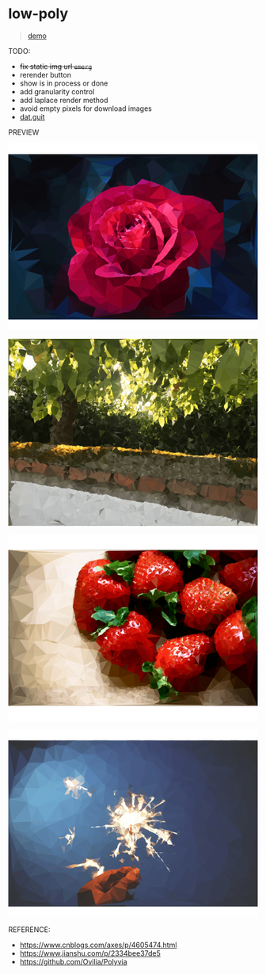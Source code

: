 # low-poly

> [demo](https://dashdotdawn.github.io/animations/low-poly/dist/index.html)

TODO:

- <del>fix static img url `emerg`<del>
- rerender button
- show is in process or done
- add granularity control
- add laplace render method
- avoid empty pixels for download images
- [dat.guit](https://github.com/dataarts/dat.gui)

PREVIEW

![](https://github.com/dashdotdawn/animations/raw/master/low-poly/static/render-effect-1.jpg)

![](https://github.com/dashdotdawn/animations/raw/master/low-poly/static/render-effect-2.jpg)

![](https://github.com/dashdotdawn/animations/raw/master/low-poly/static/render-effect-3.jpg)

![](https://github.com/dashdotdawn/animations/raw/master/low-poly/static/render-effect-4.jpg)

REFERENCE:

- <https://www.cnblogs.com/axes/p/4605474.html>
- <https://www.jianshu.com/p/2334bee37de5>
- <https://github.com/Ovilia/Polyvia>

